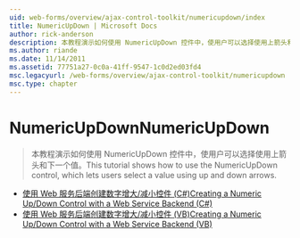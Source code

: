 ```yaml
---
uid: web-forms/overview/ajax-control-toolkit/numericupdown/index
title: NumericUpDown | Microsoft Docs
author: rick-anderson
description: 本教程演示如何使用 NumericUpDown 控件中，使用户可以选择使用上箭头和下一个值。
ms.author: riande
ms.date: 11/14/2011
ms.assetid: 77751a27-0c0a-41ff-9547-1c0d2ed03fd4
msc.legacyurl: /web-forms/overview/ajax-control-toolkit/numericupdown
msc.type: chapter
---
```

<a name="numericupdown"></a><span data-ttu-id="a0962-103">NumericUpDown</span><span class="sxs-lookup"><span data-stu-id="a0962-103">NumericUpDown</span></span>
====================
> <span data-ttu-id="a0962-104">本教程演示如何使用 NumericUpDown 控件中，使用户可以选择使用上箭头和下一个值。</span><span class="sxs-lookup"><span data-stu-id="a0962-104">This tutorial shows how to use the NumericUpDown control, which lets users select a value using up and down arrows.</span></span>


- [<span data-ttu-id="a0962-105">使用 Web 服务后端创建数字增大/减小控件 (C#)</span><span class="sxs-lookup"><span data-stu-id="a0962-105">Creating a Numeric Up/Down Control with a Web Service Backend (C#)</span></span>](creating-a-numeric-up-down-control-with-a-web-service-backend-cs.md)
- [<span data-ttu-id="a0962-106">使用 Web 服务后端创建数字增大/减小控件 (VB)</span><span class="sxs-lookup"><span data-stu-id="a0962-106">Creating a Numeric Up/Down Control with a Web Service Backend (VB)</span></span>](creating-a-numeric-up-down-control-with-a-web-service-backend-vb.md)
